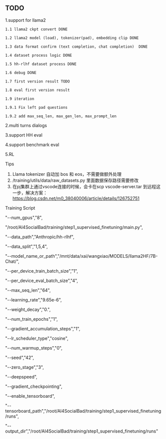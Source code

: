 ## TODO

1.support for llama2

    1.1 llama2 ckpt convert	DONE

    1.2 llama2 model (load), tokenizer(pad), embedding clip	DONE

    1.3 data format confirm (text completion, chat completion)  DONE

    1.4 dataset process logic DONE

    1.5 hh-rlhf dataset process DONE

    1.6 debug DONE

    1.7 first version result TODO

    1.8 eval first version result

    1.9 iteration

    1.9.1 Fix left pad questions

    1.9.2 add max_seq_len, max_gen_len, max_prompt_len

2.multi turns dialogs

3.support HH eval

4.support benchmark eval

5.RL



Tips

1. Llama tokenizer  自动加 bos 和 eos，不需要做额外处理
2. /training/utils/data/raw_datasets.py  里面数据保存路径需要修改
3. 在pj集群上通过vscode连接的时候，会卡在scp  vscode-server.tar 到远程这一步，解决方案：https://blog.csdn.net/m0_38040006/article/details/126752751

Training Script

"--num_gpus","8",

"/root/AI4SocialBad/training/step1_supervised_finetuning/main.py",

"--data_path","Anthropic/hh-rlhf",

"--data_split","1,5,4",

"--model_name_or_path","/mnt/data/xai/wangxiao/MODELS/llama2HF/7B-Chat/",

"--per_device_train_batch_size","1",

"--per_device_eval_batch_size","4",

"--max_seq_len","64",

"--learning_rate","9.65e-6",

"--weight_decay","0.",

"--num_train_epochs","1",

"--gradient_accumulation_steps","1",

"--lr_scheduler_type","cosine",

"--num_warmup_steps","0",

"--seed","42",

"--zero_stage","3",

"--deepspeed",

"--gradient_checkpointing",

"--enable_tensorboard",

"--tensorboard_path","/root/AI4SocialBad/training/step1_supervised_finetuning/runs",

"--output_dir","/root/AI4SocialBad/training/step1_supervised_finetuning/runs"
